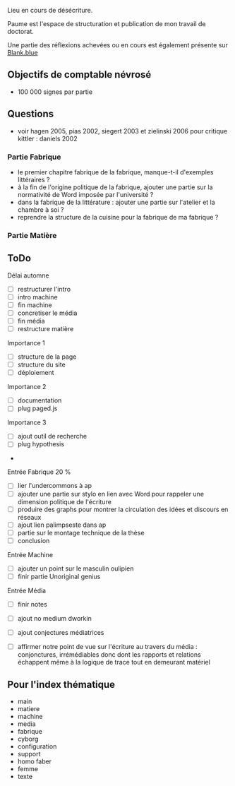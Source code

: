 
Lieu en cours de désécriture. 

Paume est l'espace de structuration et publication de mon travail de doctorat. 

Une partie des réflexions achevées ou en cours est également présente sur [Blank.blue](https://blank.blue)

## Objectifs de comptable névrosé 

- 100 000 signes par partie

## Questions 

- voir hagen 2005, pias 2002, siegert 2003 et zielinski 2006 pour critique kittler : daniels 2002 

### Partie Fabrique
- le premier chapitre fabrique de la fabrique, manque-t-il d'exemples littéraires ? 
- à la fin de l'origine politique de la fabrique, ajouter une partie sur la normativité de Word imposée par l'université ? 
- dans la fabrique de la littérature : ajouter une partie sur l'atelier et la chambre à soi ?
- reprendre la structure de la cuisine pour la fabrique de ma fabrique ? 

### Partie Matière 

## ToDo 

Délai automne
- [ ] restructurer l'intro
- [ ] intro machine
- [ ] fin machine 
- [ ] concretiser le média
- [ ] fin média 
- [ ] restructure matière 

Importance 1
- [ ] structure de la page
- [ ] structure du site
- [ ] déploiement

Importance 2
- [ ] documentation 
- [ ] plug paged.js

Importance 3 
- [ ] ajout outil de recherche
- [ ] plug hypothesis
- 

Entrée Fabrique 20 %
- [ ] lier l'undercommons à ap
- [ ] ajouter une partie sur stylo en lien avec Word pour rappeler une dimension politique de l'écriture
- [ ] produire des graphs pour montrer la circulation des idées et discours en réseaux
- [ ] ajout lien palimpseste dans ap
- [ ] partie sur le montage technique de la thèse
- [ ] conclusion

Entrée Machine 
- [ ] ajouter un point sur le masculin oulipien
- [ ] finir partie Unoriginal genius

Entrée Média 
- [ ] finir notes 
- [ ] ajout no medium dworkin 
- [ ] ajout conjectures médiatrices
- [ ] affirmer notre point de vue sur l'écriture au travers du média : conjonctures, irrémédiables donc dont les rapports et relations échappent même à la logique de trace tout en demeurant matériel 


## Pour l'index thématique 

- main 
- matiere
- machine
- media
- fabrique
- cyborg
- configuration
- support
- homo faber
- femme
- texte
